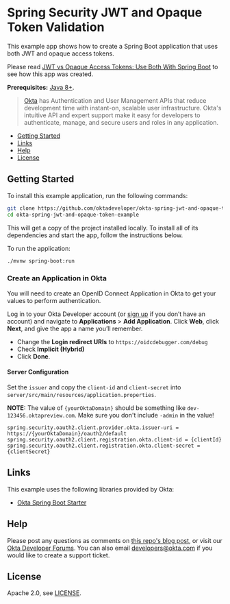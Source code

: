 Spring Security JWT and Opaque Token Validation
===============================================


This example app shows how to create a Spring Boot application that uses both JWT and opaque access tokens.

Please read [JWT vs Opaque Access Tokens: Use Both With Spring Boot](https://developer.okta.com/blog/2020/08/07/spring-boot-remote-vs-local-tokens) to see how this app was created.

**Prerequisites:** [Java 8+](https://adoptopenjdk.net/).

> [Okta](https://developer.okta.com/) has Authentication and User Management APIs that reduce development time with instant-on, scalable user infrastructure. Okta's intuitive API and expert support make it easy for developers to authenticate, manage, and secure users and roles in any application.

* [Getting Started](#getting-started)
* [Links](#links)
* [Help](#help)
* [License](#license)

## Getting Started

To install this example application, run the following commands:

```bash
git clone https://github.com/oktadeveloper/okta-spring-jwt-and-opaque-token-example.git
cd okta-spring-jwt-and-opaque-token-example
```

This will get a copy of the project installed locally. To install all of its dependencies and start the app, follow the instructions below.

To run the application:

```bash
./mvnw spring-boot:run
```

### Create an Application in Okta

You will need to create an OpenID Connect Application in Okta to get your values to perform authentication.

Log in to your Okta Developer account (or [sign up](https://developer.okta.com/signup/) if you don’t have an account) and navigate to **Applications** > **Add Application**. Click **Web**, click **Next**, and give the app a name you’ll remember.

* Change the **Login redirect URIs** to `https://oidcdebugger.com/debug`
* Check **Implicit (Hybrid)**
* Click **Done**.

#### Server Configuration

Set the `issuer` and copy the `client-id` and `client-secret` into `server/src/main/resources/application.properties`.

**NOTE:** The value of `{yourOktaDomain}` should be something like `dev-123456.oktapreview.com`. Make sure you don't include `-admin` in the value!

```properties
spring.security.oauth2.client.provider.okta.issuer-uri = https://{yourOktaDomain}/oauth2/default
spring.security.oauth2.client.registration.okta.client-id = {clientId}
spring.security.oauth2.client.registration.okta.client-secret = {clientSecret}
```

## Links

This example uses the following libraries provided by Okta:

* [Okta Spring Boot Starter](https://github.com/okta/okta-spring-boot)

## Help

Please post any questions as comments on [this repo's blog post](https://developer.okta.com/blog/2020/08/07/spring-boot-remote-vs-local-tokens), or visit our [Okta Developer Forums](https://devforum.okta.com/). You can also email developers@okta.com if you would like to create a support ticket.

## License

Apache 2.0, see [LICENSE](LICENSE).
